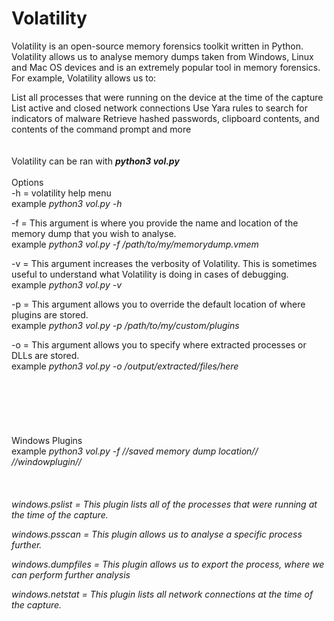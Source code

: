 # Volatility

Volatility is an open-source memory forensics toolkit written in Python. Volatility allows us to analyse memory dumps taken from Windows, Linux and Mac OS devices and is an extremely popular tool in memory forensics. For example, Volatility allows us to:

List all processes that were running on the device at the time of the capture
List active and closed network connections
Use Yara rules to search for indicators of malware
Retrieve hashed passwords, clipboard contents, and contents of the command prompt and more
<br>
<br>
<br>
Volatility can be ran with <i><b>python3 vol.py</b></i>
<br>
<br>Options
<br>
-h = volatility help menu <br>
example <i>python3 vol.py -h </i>

-f = This argument is where you provide the name and location of the memory dump that you wish to analyse. <br>
example <i>python3 vol.py -f /path/to/my/memorydump.vmem </i> <br>

-v = This argument increases the verbosity of Volatility. This is sometimes useful to understand what Volatility is doing in cases of debugging. <br>
example <i>python3 vol.py -v </i>  <br>

-p = This argument allows you to override the default location of where plugins are stored. <br>
example <i>python3 vol.py -p /path/to/my/custom/plugins</i> <br>

-o = This argument allows you to specify where extracted processes or DLLs are stored. <br>
example <i>python3 vol.py -o /output/extracted/files/here</i> <br>
<br><br><br><br><br><br>
Windows Plugins <br>
example <i>python3 vol.py -f //saved memory dump location// //windowplugin// <i><br>
 <br><br><br>
windows.pslist = This plugin lists all of the processes that were running at the time of the capture.<br>
 
windows.psscan	= This plugin allows us to analyse a specific process further.<br>
 
windows.dumpfiles = This plugin allows us to export the process, where we can perform further analysis <br>
 
windows.netstat	= This plugin lists all network connections at the time of the capture. <br>
